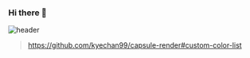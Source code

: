 ### Hi there 👋
![header](https://capsule-render.vercel.app/api?type=waving&color=gradient&customColorList=30&height=300&section=header&text=HUN%2023&fontSize=140)
> https://github.com/kyechan99/capsule-render#custom-color-list
<!--
2,3,4,5,12,14,18,20,24,26,30
**hun23/hun23** is a ✨ _special_ ✨ repository because its `README.md` (this file) appears on your GitHub profile.

Here are some ideas to get you started:

- 🔭 I’m currently working on ...
- 🌱 I’m currently learning ...
- 👯 I’m looking to collaborate on ...
- 🤔 I’m looking for help with ...
- 💬 Ask me about ...
- 📫 How to reach me: ...
- 😄 Pronouns: ...
- ⚡ Fun fact: ...
-->
